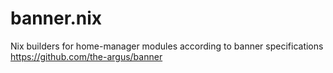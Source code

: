 # banner.nix
Nix builders for home-manager modules according to banner specifications https://github.com/the-argus/banner
